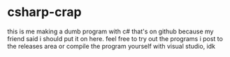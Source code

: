 # csharp-crap
this is me making a dumb program with c# that's on github because my friend said i should put it on here. feel free to try out the programs i post to the releases area or compile the program yourself with visual studio, idk

